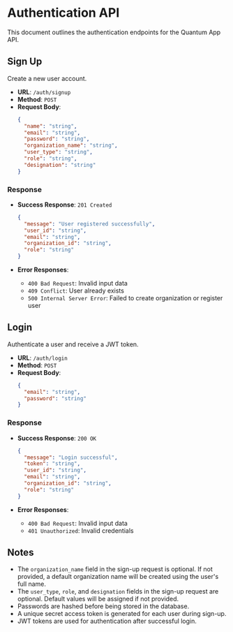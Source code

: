 # Authentication API

This document outlines the authentication endpoints for the Quantum App API.

## Sign Up

Create a new user account.

- **URL**: `/auth/signup`
- **Method**: `POST`
- **Request Body**:
  ```json
  {
    "name": "string",
    "email": "string",
    "password": "string",
    "organization_name": "string",
    "user_type": "string",
    "role": "string",
    "designation": "string"
  }
  ```

### Response

- **Success Response**: `201 Created`

  ```json
  {
    "message": "User registered successfully",
    "user_id": "string",
    "email": "string",
    "organization_id": "string",
    "role": "string"
  }
  ```

- **Error Responses**:
  - `400 Bad Request`: Invalid input data
  - `409 Conflict`: User already exists
  - `500 Internal Server Error`: Failed to create organization or register user

## Login

Authenticate a user and receive a JWT token.

- **URL**: `/auth/login`
- **Method**: `POST`
- **Request Body**:
  ```json
  {
    "email": "string",
    "password": "string"
  }
  ```

### Response

- **Success Response**: `200 OK`

  ```json
  {
    "message": "Login successful",
    "token": "string",
    "user_id": "string",
    "email": "string",
    "organization_id": "string",
    "role": "string"
  }
  ```

- **Error Responses**:
  - `400 Bad Request`: Invalid input data
  - `401 Unauthorized`: Invalid credentials

## Notes

- The `organization_name` field in the sign-up request is optional. If not provided, a default organization name will be created using the user's full name.
- The `user_type`, `role`, and `designation` fields in the sign-up request are optional. Default values will be assigned if not provided.
- Passwords are hashed before being stored in the database.
- A unique secret access token is generated for each user during sign-up.
- JWT tokens are used for authentication after successful login.
